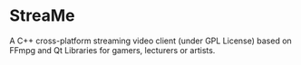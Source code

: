StreaMe
=======

A C++ cross-platform streaming video client (under GPL License) 
based on FFmpg and Qt Libraries for gamers, lecturers or artists.
